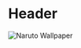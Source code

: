 # Header

![Naruto Wallpaper](https://github.com/JustinPhilip55/Wallpaper/blob/main/anime.jpg?raw=true)
